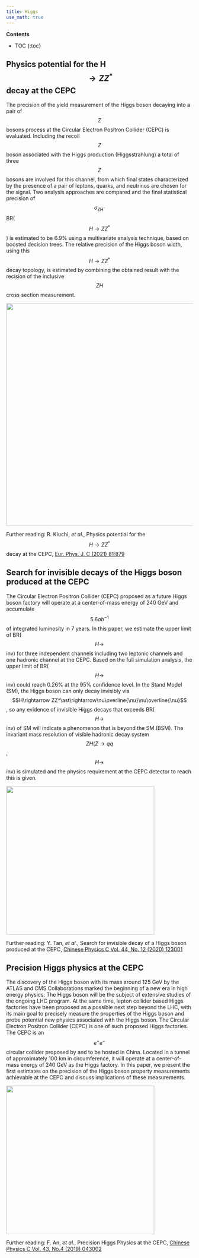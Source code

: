 ```yaml
---
title: Higgs  
use_math: true  
---
```


**Contents**
* TOC
{:toc}


##  Physics potential for the H$$\rightarrow ZZ^{*}$$ decay at the CEPC

The precision of the yield measurement of the Higgs boson decaying into a pair of $$Z$$ bosons process at the Circular Electron Positron Collider (CEPC) is evaluated. Including the recoil $$Z$$ boson associated with the Higgs production (Higgsstrahlung) a total of three $$Z$$ bosons are involved for this channel, from which final states characterized by the presence of a pair of leptons, quarks, and neutrinos are chosen for the signal. Two analysis approaches are compared and the final statistical precision of $${\sigma}_{\mathrm{ZH}}{\cdot}$$BR($$H \rightarrow ZZ^{*}$$) is estimated to be 6.9% using a multivariate analysis technique, based on boosted decision trees. The relative precision of the Higgs boson width, using this $$H \rightarrow ZZ^{*}$$ decay topology, is estimated by combining the obtained result with the recision of the inclusive $$ZH$$ cross section measurement.


<a href="/research/cepc/hig2zz_fig3.png">
<img src="/research/cepc/hig2zz_fig3.png" width="600"/>
</a>


Further reading: R. Kiuchi, _et al_., Physics potential for the $$H\rightarrow ZZ^*$$ decay at the CEPC, [Eur. Phys. J. C (2021) 81:879](https://doi.org/10.1140/epjc/s10052-021-09653-0)    


## Search for invisible decays of the Higgs boson produced at the CEPC

The Circular Electron Positron Collider (CEPC) proposed as a future Higgs boson factory will operate at a center-of-mass energy of 240 GeV and accumulate $$5.6 ab^{-1}$$ of integrated luminosity in 7 years. In this paper, we estimate the upper limit of BR($$H \rightarrow$$ inv) for three independent channels including two leptonic channels and one hadronic channel at the CEPC. Based on the full simulation analysis, the upper limit of BR($$H \rightarrow$$ inv) could reach 0.26% at the 95% confidence level. In the Stand Model (SM), the Higgs boson can only decay invisibly via $$H\rightarrow ZZ^\ast\rightarrow\nu\overline{\nu}\nu\overline{\nu}$$, so any evidence of invisible Higgs decays that exceeds BR($$H \rightarrow$$ inv) of SM will indicate a phenomenon that is beyond the SM (BSM). The invariant mass resolution of visible hadronic decay system $$ZH(Z \rightarrow qq$$, $$ H \rightarrow$$ inv) is simulated and the physics requirement at the CEPC detector to reach this is given.

<a href="/research/cepc/hig2inv_fig6.png">
<img src="/research/cepc/hig2inv_fig6.png" width="400"/>
</a>

Further reading: Y. Tan, _et al_., Search for invisible decay of a Higgs boson produced at the CEPC, [Chinese Physics C Vol. 44, No. 12 (2020) 123001](https://doi.org/10.1088/1674-1137/abb4d8) 


##  Precision Higgs physics at the CEPC

The discovery of the Higgs boson with its mass around 125 GeV by the ATLAS and CMS Collaborations marked the beginning of a new era in high energy physics. The Higgs boson will be the subject of extensive studies of the ongoing LHC program. At the same time, lepton collider based Higgs factories have been proposed as a possible next step beyond the LHC, with its main goal to precisely measure the properties of the Higgs boson and probe potential new physics associated with the Higgs boson. The Circular Electron Positron Collider (CEPC) is one of such proposed Higgs factories. The CEPC is an $$e^+e^−$$ circular collider proposed by and to be hosted in China. Located in a tunnel of approximately 100 km in circumference, it will operate at a center-of-mass energy of 240 GeV as the Higgs factory. In this paper, we present the first estimates on the precision of the Higgs boson property measurements achievable at the CEPC and discuss implications of these measurements.

<a href="/research/cepc/higgs_fig8.png">
<img src="/research/cepc/higgs_fig8.png" width="400"/>
</a>

Further reading: F. An, _et al_., Precision Higgs Physics at the CEPC, [Chinese Physics C  Vol. 43, No.4 (2019) 043002](https://doi.org/10.1088/1674-1137/43/4/043002)






